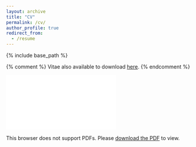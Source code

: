 ```yaml
---
layout: archive
title: "CV"
permalink: /cv/
author_profile: true
redirect_from:
  - /resume
---
```


{% include base_path %}

{% comment %} 
Vitae also available to download [here](../files/jcv.pdf).
{% endcomment %} 

<object data="../files/jcv.pdf" type="application/pdf" width="700px" height="700px">
    <embed src="../files/jcv.pdf">
        <p>This browser does not support PDFs. Please <a href="../files/jcv.pdf">download the PDF</a> to view.</p>
    </embed>
</object>